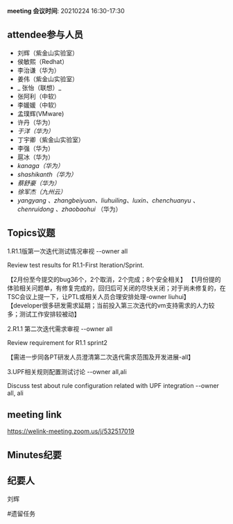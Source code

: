 **meeting 会议时间**: 20210224 16:30-17:30

## attendee参与人员
- 刘辉（紫金山实验室）
-  侯敏熙（Redhat） 
- 李治谦（华为） 
-   姜伟（紫金山实验室）  
- _ 张怡（联想）_ 
- 张阿利（中软）
- 李媛媛（中软）
- 孟璞辉(VMware) 
- 许丹（华为）
-  _于洋（华为）_   
-  丁宇卿（紫金山实验室）
-   李强（华为） 
-  扈冰（华为） 
-    _kanaga（华为）_  
-  _shashikanth（华为）_ 
-  _蔡舒豪（华为）_ 
-  _徐军杰（九州云）_ 
- _yangyang 、zhangbeiyuan、liuhuiling、luxin、chenchuanyu 、chenruidong 、zhaobaohui_   （华为）

## Topics议题

1.R1.1版第一次迭代测试情况审视 --owner all

Review test results for R1.1-First Iteration/Sprint.

【2月份至今提交的bug36个，2个取消，2个完成；8个安全相关】
【1月份提的体验相关问题单，有修复完成的，回归后可关闭的尽快关闭；对于尚未修复的，在TSC会议上提一下，让PTL或相关人员合理安排处理-owner liuhui】
【developer很多研发需求延期；当前投入第三次迭代的vm支持需求的人力较多；测试工作安排较被动】

2.R1.1 第二次迭代需求审视 --owner all

Review requirement for R1.1 sprint2

【需进一步同各PT研发人员澄清第二次迭代需求范围及开发进展-all】

3.UPF相关规则配置测试讨论 --owner all,ali

Discuss test about rule configuration related with UPF integration --owner all, ali


## meeting link
https://welink-meeting.zoom.us/j/532517019

## Minutes纪要
## 纪要人
刘辉

#遗留任务
